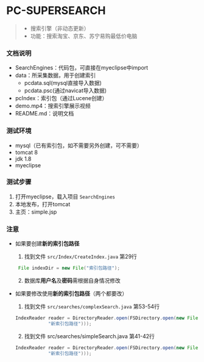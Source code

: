 # PC-SUPERSEARCH
> - 搜索引擎（非动态更新）
> - 功能：搜索淘宝、京东、苏宁易购最低价电脑

### 文档说明
- SearchEngines：代码包，可直接在myeclipse中import
- data：所采集数据，用于创建索引
    - pcdata.sql(mysql直接导入数据)
    - pcdata.psc(通过navicat导入数据)
- pcIndex：索引包（通过Lucene创建）
- demo.mp4：搜索引擎展示视频
- README.md：说明文档

### 测试环境
- mysql（已有索引包，如不需要另外创建，可不需要）
- tomcat 8
- jdk 1.8
- myeclipse

### 测试步骤
1. 打开myeclipse，载入项目 ```SearchEngines``` 
2. 本地发布，打开tomcat
3. 主页：simple.jsp

### 注意
- 如果要创建**新的索引包路径**
    1. 找到文件 ```src/Index/CreateIndex.java``` 第29行
    ```java
     File indexDir = new File("索引包路径");
    ```
    2. 数据库**用户名**及**密码**需根据自身情况修改

- 如果要修改使用**新的索引包路径**（两个都要改）
    1. 找到文件 ```src/searches/complexSearch.java``` 第53-54行
    ```java
    IndexReader reader = DirectoryReader.open(FSDirectory.open(new File(
				"新索引包路径"))); 
    ```
    2. 找到文件 src/searches/simpleSearch.java 第41-42行
    ```java
    IndexReader reader = DirectoryReader.open(FSDirectory.open(new File(
				"新索引包路径")));
    ```

